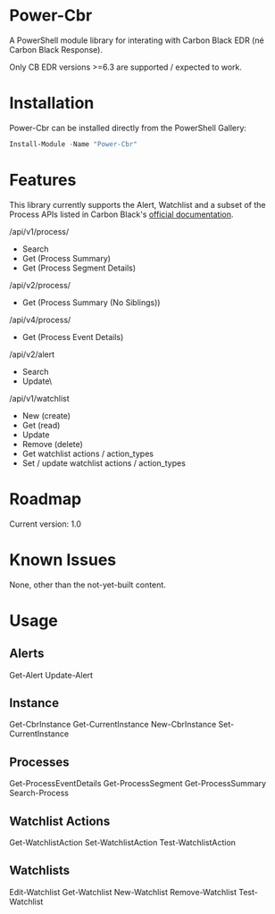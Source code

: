 # Power-Cbr
A PowerShell module library for interating with Carbon Black EDR (né Carbon Black Response).

Only CB EDR versions >=6.3 are supported / expected to work.

# Installation
Power-Cbr can be installed directly from the PowerShell Gallery:

```PowerShell
Install-Module -Name "Power-Cbr"
```

# Features
This library currently supports the Alert, Watchlist and a subset of the Process APIs listed in Carbon Black's [official documentation](https://developer.carbonblack.com/reference/enterprise-response/6.3/rest-api/).

/api/v1/process/
* Search
* Get (Process Summary)
* Get (Process Segment Details)

/api/v2/process/
* Get (Process Summary (No Siblings))

/api/v4/process/
* Get (Process Event Details)

/api/v2/alert
* Search
* Update\

/api/v1/watchlist
* New (create)
* Get (read)
* Update
* Remove (delete)
* Get watchlist actions / action_types
* Set / update watchlist actions / action_types

# Roadmap
Current version: 1.0

# Known Issues
None, other than the not-yet-built content.

# Usage

## Alerts
Get-Alert
Update-Alert

## Instance
Get-CbrInstance
Get-CurrentInstance
New-CbrInstance
Set-CurrentInstance

## Processes
Get-ProcessEventDetails
Get-ProcessSegment
Get-ProcessSummary
Search-Process

## Watchlist Actions
Get-WatchlistAction
Set-WatchlistAction
Test-WatchlistAction

## Watchlists
Edit-Watchlist
Get-Watchlist
New-Watchlist
Remove-Watchlist
Test-Watchlist